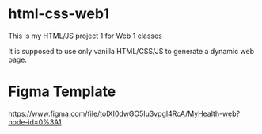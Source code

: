 # html-css-web1
This is my HTML/JS project 1 for Web 1 classes

It is supposed to use only vanilla HTML/CSS/JS to generate a dynamic web page.

# Figma Template

https://www.figma.com/file/toIXI0dwGO5Iu3vpgl4RcA/MyHealth-web?node-id=0%3A1